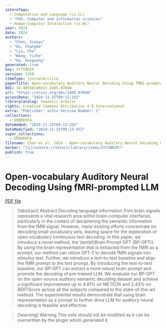 ```yaml
---
zoteroTags:
  - Computation and Language (cs.CL)
  - "FOS: Computer and information sciences"
  - Human-Computer Interaction (cs.HC)
year: 2024
date: 2024
authors:
  - "Chen, Xiaoyu"
  - "Du, Changde"
  - "Liu, Che"
  - "Wang, Yizhe"
  - "He, Huiguang"
generated: true
key: SY7VBR2P
version: 2258
itemType: journalArticle
paperTitle: Open-vocabulary Auditory Neural Decoding Using fMRI-prompted LLM
DOI: 10.48550/ARXIV.2405.07840
url: "https://arxiv.org/abs/2405.07840"
accessDate: "2024-11-25T09:12:25Z"
libraryCatalog: Semantic Scholar
rights: Creative Commons Attribution 4.0 International
extra: "Publisher: arXiv Version Number: 1"
collections:
  - ERQKEKFA
dateAdded: "2024-11-25T09:12:25Z"
dateModified: "2024-11-25T09:13:47Z"
super_collections:
  - ERQKEKFA
filename: Chen et al. 2024 - Open-vocabulary Auditory Neural Decoding Using fMRI-prompted LLM.pdf
marker: "[🇿](zotero://select/library/items/SY7VBR2P)"
publish: true
---
```

# Open-vocabulary Auditory Neural Decoding Using fMRI-prompted LLM

[PDF file](/Papers/PDFs/Chen%20et%20al.%202024%20-%20Open-vocabulary%20Auditory%20Neural%20Decoding%20Using%20fMRI-prompted%20LLM.pdf)

> [!abstract] Abstract
> Decoding language information from brain signals represents a vital research area within brain-computer interfaces, particularly in the context of deciphering the semantic information from the fMRI signal. However, many existing efforts concentrate on decoding small vocabulary sets, leaving space for the exploration of open vocabulary continuous text decoding. In this paper, we introduce a novel method, the \textbf{Brain Prompt GPT (BP-GPT)}. By using the brain representation that is extracted from the fMRI as a prompt, our method can utilize GPT-2 to decode fMRI signals into stimulus text. Further, we introduce a text-to-text baseline and align the fMRI prompt to the text prompt. By introducing the text-to-text baseline, our BP-GPT can extract a more robust brain prompt and promote the decoding of pre-trained LLM. We evaluate our BP-GPT on the open-source auditory semantic decoding dataset and achieve a significant improvement up to $4.61\%$ on METEOR and $2.43\%$ on BERTScore across all the subjects compared to the state-of-the-art method. The experimental results demonstrate that using brain representation as a prompt to further drive LLM for auditory neural decoding is feasible and effective.

>[!warning] Warning
> This note should not be modified as it can be overwritten by the plugin which generated it.


